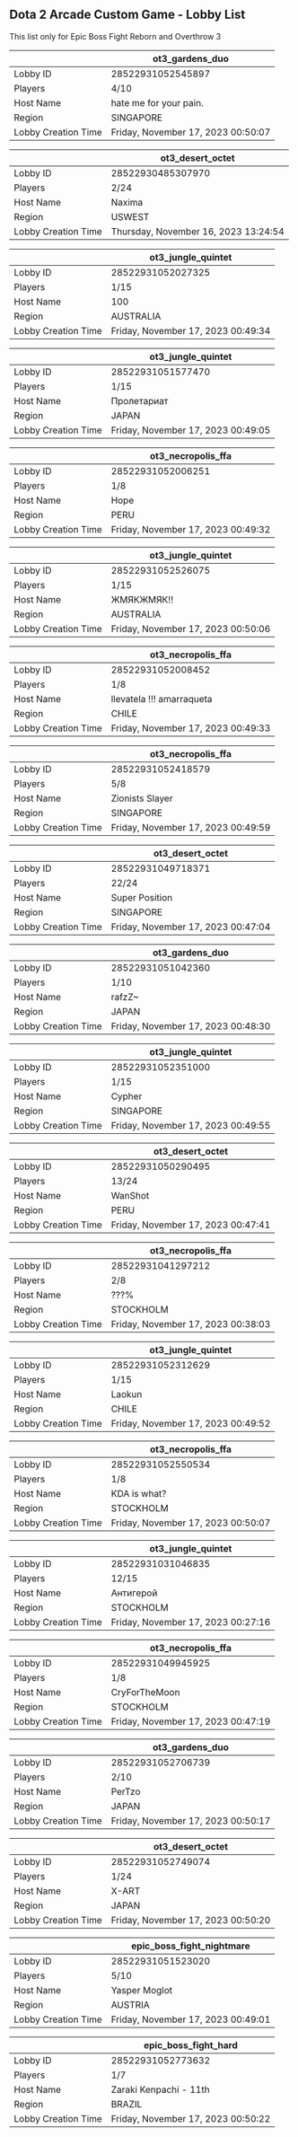 ## Dota 2 Arcade Custom Game - Lobby List

This list only for Epic Boss Fight Reborn and Overthrow 3

|  | ot3_gardens_duo |
| ------ | ------ |
| Lobby ID | 28522931052545897 |
| Players | 4/10 |
| Host Name | hate me for your pain. |
| Region | SINGAPORE |
| Lobby Creation Time | Friday, November 17, 2023 00:50:07 |


|  | ot3_desert_octet |
| ------ | ------ |
| Lobby ID | 28522930485307970 |
| Players | 2/24 |
| Host Name | Naxima |
| Region | USWEST |
| Lobby Creation Time | Thursday, November 16, 2023 13:24:54 |


|  | ot3_jungle_quintet |
| ------ | ------ |
| Lobby ID | 28522931052027325 |
| Players | 1/15 |
| Host Name | 100 |
| Region | AUSTRALIA |
| Lobby Creation Time | Friday, November 17, 2023 00:49:34 |


|  | ot3_jungle_quintet |
| ------ | ------ |
| Lobby ID | 28522931051577470 |
| Players | 1/15 |
| Host Name | Пролетариат |
| Region | JAPAN |
| Lobby Creation Time | Friday, November 17, 2023 00:49:05 |


|  | ot3_necropolis_ffa |
| ------ | ------ |
| Lobby ID | 28522931052006251 |
| Players | 1/8 |
| Host Name | Hope |
| Region | PERU |
| Lobby Creation Time | Friday, November 17, 2023 00:49:32 |


|  | ot3_jungle_quintet |
| ------ | ------ |
| Lobby ID | 28522931052526075 |
| Players | 1/15 |
| Host Name | ЖМЯКЖМЯК!! |
| Region | AUSTRALIA |
| Lobby Creation Time | Friday, November 17, 2023 00:50:06 |


|  | ot3_necropolis_ffa |
| ------ | ------ |
| Lobby ID | 28522931052008452 |
| Players | 1/8 |
| Host Name | llevatela !!! amarraqueta |
| Region | CHILE |
| Lobby Creation Time | Friday, November 17, 2023 00:49:33 |


|  | ot3_necropolis_ffa |
| ------ | ------ |
| Lobby ID | 28522931052418579 |
| Players | 5/8 |
| Host Name | Zionists Slayer |
| Region | SINGAPORE |
| Lobby Creation Time | Friday, November 17, 2023 00:49:59 |


|  | ot3_desert_octet |
| ------ | ------ |
| Lobby ID | 28522931049718371 |
| Players | 22/24 |
| Host Name | Super Position |
| Region | SINGAPORE |
| Lobby Creation Time | Friday, November 17, 2023 00:47:04 |


|  | ot3_gardens_duo |
| ------ | ------ |
| Lobby ID | 28522931051042360 |
| Players | 1/10 |
| Host Name | rafzZ~ |
| Region | JAPAN |
| Lobby Creation Time | Friday, November 17, 2023 00:48:30 |


|  | ot3_jungle_quintet |
| ------ | ------ |
| Lobby ID | 28522931052351000 |
| Players | 1/15 |
| Host Name | Cypher |
| Region | SINGAPORE |
| Lobby Creation Time | Friday, November 17, 2023 00:49:55 |


|  | ot3_desert_octet |
| ------ | ------ |
| Lobby ID | 28522931050290495 |
| Players | 13/24 |
| Host Name | WanShot |
| Region | PERU |
| Lobby Creation Time | Friday, November 17, 2023 00:47:41 |


|  | ot3_necropolis_ffa |
| ------ | ------ |
| Lobby ID | 28522931041297212 |
| Players | 2/8 |
| Host Name | ???% |
| Region | STOCKHOLM |
| Lobby Creation Time | Friday, November 17, 2023 00:38:03 |


|  | ot3_jungle_quintet |
| ------ | ------ |
| Lobby ID | 28522931052312629 |
| Players | 1/15 |
| Host Name | Laokun |
| Region | CHILE |
| Lobby Creation Time | Friday, November 17, 2023 00:49:52 |


|  | ot3_necropolis_ffa |
| ------ | ------ |
| Lobby ID | 28522931052550534 |
| Players | 1/8 |
| Host Name | KDA is what? |
| Region | STOCKHOLM |
| Lobby Creation Time | Friday, November 17, 2023 00:50:07 |


|  | ot3_jungle_quintet |
| ------ | ------ |
| Lobby ID | 28522931031046835 |
| Players | 12/15 |
| Host Name | Антигерой |
| Region | STOCKHOLM |
| Lobby Creation Time | Friday, November 17, 2023 00:27:16 |


|  | ot3_necropolis_ffa |
| ------ | ------ |
| Lobby ID | 28522931049945925 |
| Players | 1/8 |
| Host Name | CryForTheMoon |
| Region | STOCKHOLM |
| Lobby Creation Time | Friday, November 17, 2023 00:47:19 |


|  | ot3_gardens_duo |
| ------ | ------ |
| Lobby ID | 28522931052706739 |
| Players | 2/10 |
| Host Name | PerTzo |
| Region | JAPAN |
| Lobby Creation Time | Friday, November 17, 2023 00:50:17 |


|  | ot3_desert_octet |
| ------ | ------ |
| Lobby ID | 28522931052749074 |
| Players | 1/24 |
| Host Name | X-ART |
| Region | JAPAN |
| Lobby Creation Time | Friday, November 17, 2023 00:50:20 |


|  | epic_boss_fight_nightmare |
| ------ | ------ |
| Lobby ID | 28522931051523020 |
| Players | 5/10 |
| Host Name | Yasper Moglot |
| Region | AUSTRIA |
| Lobby Creation Time | Friday, November 17, 2023 00:49:01 |


|  | epic_boss_fight_hard |
| ------ | ------ |
| Lobby ID | 28522931052773632 |
| Players | 1/7 |
| Host Name | Zaraki Kenpachi - 11th |
| Region | BRAZIL |
| Lobby Creation Time | Friday, November 17, 2023 00:50:22 |


